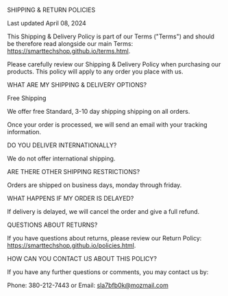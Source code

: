 SHIPPING & RETURN POLICIES

Last updated April 08, 2024



This Shipping & Delivery Policy is part of our Terms ("Terms") and should be therefore read alongside our main Terms: https://smarttechshop.github.io/terms.html.

Please carefully review our Shipping & Delivery Policy when purchasing our products. This policy will apply to any order you place with us.

WHAT ARE MY SHIPPING & DELIVERY OPTIONS?

Free Shipping

We offer free Standard, 3-10 day shipping shipping on all orders.

Once your order is processed, we will send an email with your tracking information.

DO YOU DELIVER INTERNATIONALLY?

We do not offer international shipping.

ARE THERE OTHER SHIPPING RESTRICTIONS?

Orders are shipped on business days, monday through friday.

WHAT HAPPENS IF MY ORDER IS DELAYED?

If delivery is delayed, we will cancel the order and give a full refund.

QUESTIONS ABOUT RETURNS?

If you have questions about returns, please review our Return Policy: https://smarttechshop.github.io/policies.html.

HOW CAN YOU CONTACT US ABOUT THIS POLICY?

If you have any further questions or comments, you may contact us by:

Phone: 380-212-7443 or Email: sla7bfb0k@mozmail.com
